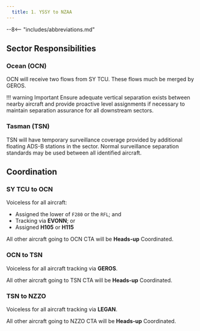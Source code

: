 ```yaml
---
  title: 1. YSSY to NZAA
---
```


--8<-- "includes/abbreviations.md"

## Sector Responsibilities
### Ocean (OCN)
OCN will receive two flows from SY TCU. These flows much be merged by GEROS.

!!! warning Important
    Ensure adequate vertical separation exists between nearby aircraft and provide proactive level assignments if necessary to maintain separation assurance for all downstream sectors.

### Tasman (TSN)
TSN will have temporary surveillance coverage provided by additional floating ADS-B stations in the sector. Normal surveillance separation standards may be used between all identified aircraft.

## Coordination
### SY TCU to OCN
Voiceless for all aircraft:

- Assigned the lower of `F280` or the `RFL`; and  
- Tracking via **EVONN**; or  
- Assigned **H105** or **H115**

All other aircraft going to OCN CTA will be **Heads-up** Coordinated.

### OCN to TSN
Voiceless for all aircraft tracking via **GEROS**.

All other aircraft going to TSN CTA will be **Heads-up** Coordinated.

### TSN to NZZO
Voiceless for all aircraft tracking via **LEGAN**.

All other aircraft going to NZZO CTA will be **Heads-up** Coordinated.